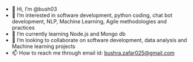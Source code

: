 - 👋 Hi, I’m @bush03 
- 👀 I’m interested in software development, python coding, chat bot development, NLP, Machine Learning, Agile methodologies and practices
- 🌱 I’m currently learning Node.js and Mongo db
- 💞️ I’m looking to collaborate on software development, data analysis and Machine learning projects
- 📫 How to reach me through email id: bushra.zafar025@gmail.com

<!---
bush03/bush03 is a ✨ special ✨ repository because its `README.md` (this file) appears on your GitHub profile.
You can click the Preview link to take a look at your changes.
--->

